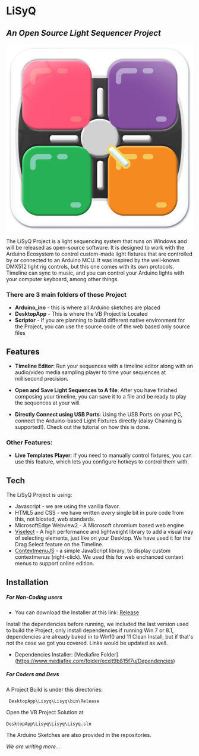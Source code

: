 # LiSyQ 
## _An Open Source Light Sequencer Project_



![LiSyQ Logo](https://raw.githubusercontent.com/ItsAtomTech/LiSyQ/refs/heads/master/Scriptor/Timeline%20interface/images/logo.png)

The LiSyQ Project is a light sequencing system that runs on Windows and will be released as open-source software. 
It is designed to work with the Arduino Ecosystem to control custom-made light fixtures that are controlled by or connected to an Arduino MCU. It was inspired by the well-known DMX512 light rig controls, but this one comes with its own protocols. Timeline can sync to music, and you can control your Arduino lights with your computer keyboard, among other things.

### There are 3 main folders of these Project

- **Arduino_ino** - this is where all Arduino sketches are placed
- **DesktopApp** - This is where the VB Project is Located
- **Scriptor** - If you are planning to build different native environment for the Project, you can use the source code of the web based only source files

## Features

- **Timeline Editor**: Run your sequences with a timeline editor along with an audio/video media sampling player to time your sequences at millisecond precision.

- **Open and Save Light Sequences to A file**: After you have finished composing your timeline, you can save it to a file and be ready to play the sequences at your will.

- **Directly Connect using USB Ports**: Using the USB Ports on your PC, connect the Arduino-based Light Fixtures directly (daisy Chaining is supported!). Check out the tutorial on how this is done.

### Other Features:

- **Live Templates Player**: If you need to manually control fixtures, you can use this feature, which lets you configure hotkeys to control them with.




## Tech

The LiSyQ Project is using:

- Javascript - we are using the vanilla flavor.
- HTML5 and CSS - we have written every single bit in pure code from this, not bloated, web standards.
- MicrosoftEdge Webview2 - A Microsoft chromium based web engine  
- [Viselect](https://simonwep.github.io/selection) - A high performance and lightweight library to add a visual way of selecting elements, just like on your Desktop. We have used it for the Drag Select feature on the Timeline.
- [ContextmenuJS](https://github.com/m-thalmann/contextmenujs) - a simple JavaScript library, to display custom contextmenus (right-click). We used this for web enchanced context menus to support online edition.





## Installation

##### For Non-Coding users 
- You can download the Installer at this link:  [Release](https://github.com/ItsAtomTech/LiSyQ/releases) 

Install the dependencies before running, we included the last version used to build the Project, only install dependencies if running Win 7 or 8.1, dependencies are already baked in to Win10 and 11 Clean Install, but if that's not the case we got you covered. Links would be updated as well.

- Dependencies Installer: [Mediafire Folder]
(https://www.mediafire.com/folder/ecxlt9b815f7u/Dependencies)

##### For Coders and Devs

A Project Build is under this directories:
  
     DesktopApp\Lisyq\Lisyq\bin\Release

Open the VB Project Solution at

    DesktopApp\Lisyq\Lisyq\Lisyq.sln

The Arduino Sketches are also provided in the repositories.

_We are writing more..._